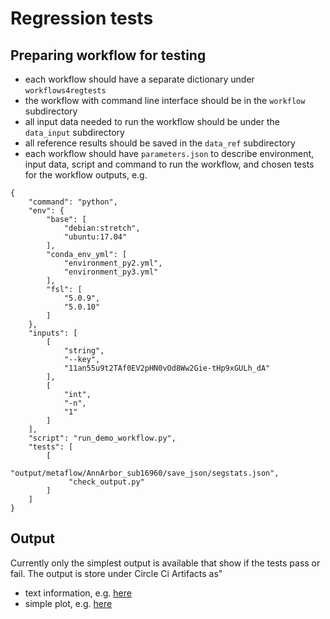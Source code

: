 # Regression tests

## Preparing workflow for testing 

* each workflow should have a separate dictionary under `workflows4regtests`
* the workflow with command line interface should be in the `workflow` subdirectory
* all input data needed to run the workflow should be under the `data_input` subdirectory
* all reference results should be saved in the `data_ref` subdirectory
* each workflow should have `parameters.json` to describe environment, input data, script and command to run the workflow, and chosen tests for the workflow outputs, e.g.

```
{
    "command": "python",
    "env": {
        "base": [
            "debian:stretch",
            "ubuntu:17.04"
        ],
        "conda_env_yml": [
            "environment_py2.yml",
            "environment_py3.yml"
        ],
        "fsl": [
            "5.0.9",
            "5.0.10"
        ]
    },
    "inputs": [
        [
            "string",
            "--key",
            "11an55u9t2TAf0EV2pHN0vOd8Ww2Gie-tHp9xGULh_dA"
        ],
        [
            "int",
            "-n",
            "1"
        ]
    ],
    "script": "run_demo_workflow.py",
    "tests": [
        [
             "output/metaflow/AnnArbor_sub16960/save_json/segstats.json",
             "check_output.py"
        ]
    ]
}
```

## Output
Currently only the simplest output is available that show if the tests pass or fail. 
The output is store under Circle Ci Artifacts as"
* text information, e.g. [here](https://63-111057450-gh.circle-artifacts.com/0/home/circleci/regtests/report_test_simple_workflow_debianstretch_environment_py2.yml_5.0.9.txt)
* simple plot, e.g. [here](https://63-111057450-gh.circle-artifacts.com/0/home/circleci/regtests/fig_simple_workflow.pdf)

